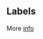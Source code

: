 ## Labels
More [info](https://www.labelvisor.com/preparing-your-dataset-for-yolov8-a-complete-guide/)